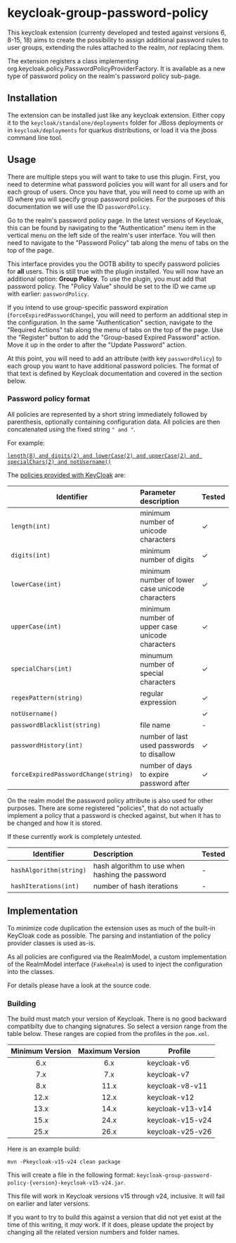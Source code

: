 # keycloak-group-password-policy
This keycloak extension (currenty developed and tested against versions 6, 8-15, 18) aims to
create the possibility to assign additional password rules to user groups, extending the
rules attached to the realm, _not_ replacing them.

The extension registers a class implementing org.keycloak.policy.PasswordPolicyProviderFactory.
It is available as a new type of password policy on the realm's password policy sub-page.

## Installation
The extension can be installed just like any keycloak extension. Either copy it to the
`keycloak/standalone/deployments` folder for JBoss deployments or in `keycloak/deployments` 
for quarkus distributions, or load it via the jboss command line tool.

## Usage
There are multiple steps you will want to take to use this plugin.  First, you need to determine
what password policies you will want for all users and for each group of users.  Once you have
that, you will need to come up with an ID where you will specify group password policies.  For
the purposes of this documentation we will use the ID `passwordPolicy`.

Go to the realm's password policy page.  In the latest versions of Keycloak, this can be found
by navigating to the "Authentication" menu item in the vertical menu on the left side of the
realm's user interface.  You will then need to navigate to the "Password Policy" tab along the
menu of tabs on the top of the page.

This interface provides you the OOTB ability to specify password policies for **all** users.
This is still true with the plugin installed.  You will now have an additional option: **Group
Policy**.  To use the plugin, you must add that password policy.  The "Policy Value" should be
set to the ID we came up with earlier: `passwordPolicy`.

If you intend to use group-specific password expiration (`forceExpiredPasswordChange`), you will
need to perform an additional step in the configuration.  In the same "Authentication" section,
navigate to the "Required Actions" tab along the menu of tabs on the top of the page.  Use the
"Register" button to add the "Group-based Expired Password" action.  Move it up in the order to
after the "Update Password" action.

At this point, you will need to add an attribute (with key `passwordPolicy`) to each group you
want to have additional password policies.  The format of that text is defined by Keycloak
documentation and covered in the section below.

### Password policy format
All policies are represented by a short string immediately followed by parenthesis, optionally
containing configuration data. All policies are then concatenated using the fixed string `" and "`.

For example:

[`length(8) and digits(2) and lowerCase(2) and upperCase(2) and specialChars(2) and notUsername()`](https://github.com/keycloak/keycloak/blob/6.0.1/testsuite/integration-arquillian/tests/base/src/test/java/org/keycloak/testsuite/policy/PasswordPolicyTest.java#L243)

The [policies provided with KeyCloak](https://www.keycloak.org/docs/latest/server_admin/#authentication-operations) are:

| Identifier    | Parameter description                | Tested |
| ------------- |:------------------------------------ | ------ |
| `length(int)` | minimum number of unicode characters | ✓ |
| `digits(int)` | minimum number of digits             | ✓ |
| `lowerCase(int)` | minimum number of lower case unicode characters | ✓ |
| `upperCase(int)` | minimum number of upper case unicode characters | ✓ |
| `specialChars(int)` | minumum number of special characters | ✓ |
| `regexPattern(string)` | regular expression | ✓ |
| `notUsername()` |  | ✓ |
| `passwordBlacklist(string)` | file name | - |
| `passwordHistory(int)` | number of last used passwords to disallow | ✓ |
| `forceExpiredPasswordChange(string)` | number of days to expire password after | ✓ |

On the realm model the password policy attribute is also used for other purposes.
There are some registered "policies", that do not actually implement a policy that
a password is checked against, but when it has to be changed and how it is stored.

If these currently work is completely untested.

| Identifier    | Description                          | Tested |
| ------------- |:------------------------------------ | ------ |
| `hashAlgorithm(string)` | hash algorithm to use when hashing the password | - |
| `hashIterations(int)` | number of hash iterations | - |

## Implementation
To minimize code duplication the extension uses as much of the built-in KeyCloak code
as possible. The parsing and instantiation of the policy provider classes is used as-is.

As all policies are configured via the RealmModel, a custom implementation of the RealmModel
interface (`FakeRealm`) is used to inject the configuration into the classes.

For details please have a look at the source code.

### Building

The build must match your version of Keycloak.  There is no good backward compatibilty due to
changing signatures.  So select a version range from the table below.  These ranges are copied
from the profiles in the `pom.xml`.

| Minimum Version | Maximum Version | Profile          |
|:---------------:|:---------------:| ---------------- |
| 6.x             | 6.x             | keycloak-v6      |
| 7.x             | 7.x             | keycloak-v7      |
| 8.x             | 11.x            | keycloak-v8-v11  |
| 12.x            | 12.x            | keycloak-v12     |
| 13.x            | 14.x            | keycloak-v13-v14 |
| 15.x            | 24.x            | keycloak-v15-v24 |
| 25.x            | 26.x            | keycloak-v25-v26 |

Here is an example build:

```base
mvn -Pkeycloak-v15-v24 clean package
```

This will create a file in the following format: `keycloak-group-password-policy-{version}-keycloak-v15-v24.jar`.

This file will work in Keycloak versions v15 through v24, inclusive.  It will fail on earlier
and later versions.

If you want to try to build this against a version that did not yet exist at the time of this
writing, it *may* work.  If it does, please update the project by changing all the related
version numbers and folder names.
